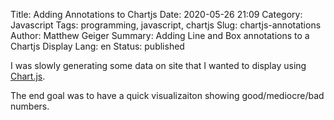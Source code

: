 Title: Adding Annotations to Chartjs
Date: 2020-05-26 21:09
Category: Javascript
Tags: programming, javascript, chartjs
Slug: chartjs-annotations
Author: Matthew Geiger
Summary: Adding Line and Box annotations to a Chartjs Display
Lang: en
Status: published

I was slowly generating some data on site that I wanted to display using [Chart.js](https://www.chartjs.org/). 

The end goal was to have a quick visualizaiton showing good/mediocre/bad numbers.
